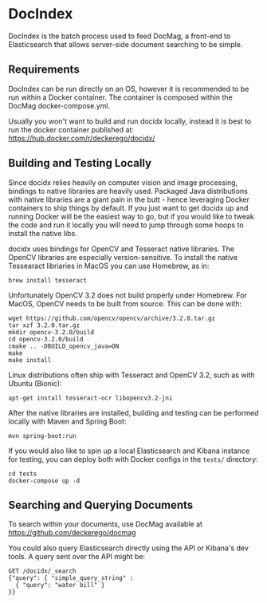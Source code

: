 # DocIndex

DocIndex is the batch process used to feed DocMag, a front-end to Elasticsearch
that allows server-side document searching to be simple.


## Requirements

DocIndex can be run directly on an OS, however it is recommended to be run within
a Docker container. The container is composed within the DocMag docker-compose.yml.

Usually you won't want to build and run docidx locally, instead it is best to
run the docker container published at: https://hub.docker.com/r/deckerego/docidx/


## Building and Testing Locally

Since docidx relies heavily on computer vision and image processing, bindings to
native libraries are heavily used. Packaged Java distributions with native libraries
are a giant pain in the butt - hence leveraging Docker containers to ship things
by default. If you just want to get docidx up and running Docker will be the easiest
way to go, but if you would like to tweak the code and run it locally you will
need to jump through some hoops to install the native libs.

docidx uses bindings for OpenCV and Tesseract native libraries. The OpenCV
libraries are especially version-sensitive. To install the native Tessearact libriaries
in MacOS you can use Homebrew, as in:

    brew install tesseract

Unfortunately OpenCV 3.2 does not build properly under Homebrew. For MacOS, 
OpenCV needs to be built from source. This can be done with:

    wget https://github.com/opencv/opencv/archive/3.2.0.tar.gz
    tar xzf 3.2.0.tar.gz
    mkdir opencv-3.2.0/build
    cd opencv-3.2.0/build
    cmake .. -DBUILD_opencv_java=ON
    make
    make install

Linux distributions often ship with Tesseract and OpenCV 3.2, such as with
Ubuntu (Bionic):

    apt-get install tesseract-ocr libopencv3.2-jni

After the native libraries are installed, building and testing can be performed
locally with Maven and Spring Boot:

    mvn spring-boot:run

If you would also like to spin up a local Elasticsearch and Kibana instance for
testing, you can deploy both with Docker configs in the `tests/` directory:

    cd tests
    docker-compose up -d


## Searching and Querying Documents

To search within your documents, use DocMag available at https://github.com/deckerego/docmag

You could also query Elasticsearch directly using the API or Kibana's dev tools. A query sent over the API might be:

    GET /docidx/_search
    {"query": { "simple_query_string" :
      { "query": "water bill" }
    }}
